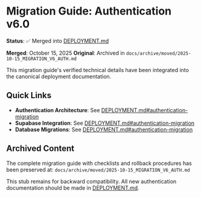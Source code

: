 # Migration Guide: Authentication v6.0

**Status**: ✅ Merged into [DEPLOYMENT.md](./DEPLOYMENT.md#authentication-migration)

**Merged**: October 15, 2025
**Original**: Archived in `docs/archive/moved/2025-10-15_MIGRATION_V6_AUTH.md`

This migration guide's verified technical details have been integrated into the canonical deployment documentation.

## Quick Links

- **Authentication Architecture**: See [DEPLOYMENT.md#authentication-migration](./DEPLOYMENT.md#authentication-migration)
- **Supabase Integration**: See [DEPLOYMENT.md#authentication-migration](./DEPLOYMENT.md#authentication-migration)
- **Database Migrations**: See [DEPLOYMENT.md#authentication-migration](./DEPLOYMENT.md#authentication-migration)

## Archived Content

The complete migration guide with checklists and rollback procedures has been preserved at:
`docs/archive/moved/2025-10-15_MIGRATION_V6_AUTH.md`

This stub remains for backward compatibility. All new authentication documentation should be made in [DEPLOYMENT.md](./DEPLOYMENT.md).
